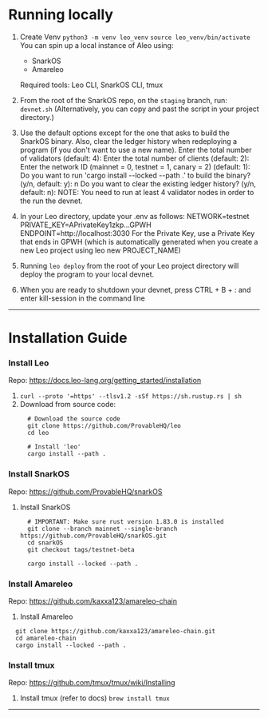 <!-- # TODO: FIX ENTIRE FILE FOR FOG OF WAR CHESS -->

# Running locally

1. Create Venv
      `python3 -m venv leo_venv`
      `source leo_venv/bin/activate`
    You can spin up a local instance of Aleo using:
    - SnarkOS  
    - Amareleo

    Required tools: Leo CLI, SnarkOS CLI, tmux

2. From the root of the SnarkOS repo, on the `staging` branch, run:
      `devnet.sh` 
    (Alternatively, you can copy and past the script in your project directory.)

3.  Use the default options except for the one that asks to build the SnarkOS binary.  Also, clear the ledger history when redeploying a program (if you don't want to use a new name).
      Enter the total number of validators (default: 4): 
      Enter the total number of clients (default: 2): 
      Enter the network ID (mainnet = 0, testnet = 1, canary = 2) (default: 1): 
      Do you want to run 'cargo install --locked --path .' to build the binary? (y/n, default: y): n
      Do you want to clear the existing ledger history? (y/n, default: n): 
    NOTE:  You need to run at least 4 validator nodes in order to the run the devnet.

4.  In your Leo directory, update your .env as follows:
      NETWORK=testnet
      PRIVATE_KEY=APrivateKey1zkp...GPWH
      ENDPOINT=http://localhost:3030
    For the Private Key, use a Private Key that ends in GPWH (which is automatically generated when you create a new Leo project using leo new PROJECT_NAME)

5.  Running `leo deploy` from the root of your Leo project directory will deploy the program to your local devnet.

6.  When you are ready to shutdown your devnet, press CTRL + B + : and enter kill-session in the command line 


-----------------------------------------------------
# Installation Guide
### Install Leo
Repo: https://docs.leo-lang.org/getting_started/installation

1. `curl --proto '=https' --tlsv1.2 -sSf https://sh.rustup.rs | sh`
2. Download from source code: 
    ```
      # Download the source code
      git clone https://github.com/ProvableHQ/leo
      cd leo

      # Install 'leo'
      cargo install --path .
    ```

### Install SnarkOS
Repo: https://github.com/ProvableHQ/snarkOS

1. Install SnarkOS
    ```
      # IMPORTANT: Make sure rust version 1.83.0 is installed
      git clone --branch mainnet --single-branch https://github.com/ProvableHQ/snarkOS.git
      cd snarkOS
      git checkout tags/testnet-beta

      cargo install --locked --path .
    ```

### Install Amareleo
Repo: https://github.com/kaxxa123/amareleo-chain

1. Install Amareleo
  ```
    git clone https://github.com/kaxxa123/amareleo-chain.git
    cd amareleo-chain
    cargo install --locked --path .
  ```

### Install tmux
Repo: https://github.com/tmux/tmux/wiki/Installing

1. Install tmux (refer to docs)
      `brew install tmux`

-----------------------------------------------------